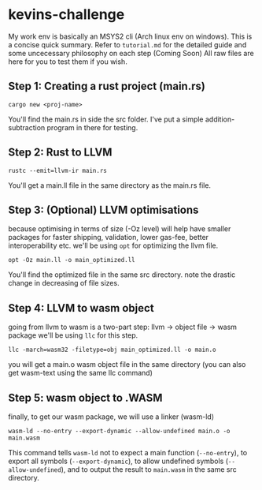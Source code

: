 # kevins-challenge
My work env is basically an MSYS2 cli (Arch linux env on windows). 
This is a concise quick summary. Refer to `tutorial.md` for the detailed guide and some uncecessary philosophy on each step (Coming Soon)
All raw files are here for you to test them if you wish. 

## Step 1: Creating a rust project (main.rs)

`cargo new <proj-name>`

You'll find the main.rs in side the src folder. I've put a simple addition-subtraction program in there for testing. 

## Step 2: Rust to LLVM 

`rustc --emit=llvm-ir main.rs`

You'll get a main.ll file in the same directory as the main.rs file. 

## Step 3: (Optional) LLVM optimisations 
because optimising in terms of size (-Oz level) will help have smaller packages for faster shipping, validation, lower gas-fee, better interoperability etc.
we'll be using `opt` for optimizing the llvm file.

`opt -Oz main.ll -o main_optimized.ll`

You'll find the optimized file in the same src directory.
note the drastic change in decreasing of file sizes. 

## Step 4: LLVM to wasm object
going from llvm to wasm is a two-part step: llvm -> object file -> wasm package
we'll be using `llc` for this step.

`llc -march=wasm32 -filetype=obj main_optimized.ll -o main.o`

you will get a main.o wasm object file in the same directory (you can also get wasm-text using the same llc command)

## Step 5: wasm object to .WASM
finally, to get our wasm package, we will use a linker (wasm-ld)

`wasm-ld --no-entry --export-dynamic --allow-undefined main.o -o main.wasm`

This command tells `wasm-ld` not to expect a main function (`--no-entry`), to export all symbols (`--export-dynamic`), to allow undefined symbols (`--allow-undefined`), and to output the result to `main.wasm` in the same src directory.


